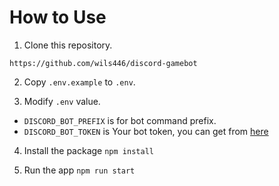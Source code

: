 # How to Use

1. Clone this repository.

```
https://github.com/wils446/discord-gamebot
```

2. Copy `.env.example` to `.env`.

3. Modify `.env` value.

- `DISCORD_BOT_PREFIX` is for bot command prefix.
- `DISCORD_BOT_TOKEN` is Your bot token, you can get from [here](https://discord.com/developers/applications)

4. Install the package `npm install`

5. Run the app `npm run start`

